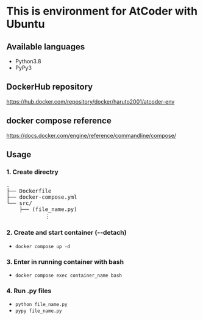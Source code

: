 # This is environment for AtCoder with Ubuntu

## Available languages

- Python3.8
- PyPy3

## DockerHub repository
https://hub.docker.com/repository/docker/haruto2001/atcoder-env

## docker compose reference
https://docs.docker.com/engine/reference/commandline/compose/

## Usage
### 1. Create directry
<pre>
.
├── Dockerfile
├── docker-compose.yml
└── src/
    ├── (file_name.py)
            ︙
</pre>

### 2. Create and start container (--detach)
- `docker compose up -d`

### 3. Enter in running container with bash
- `docker compose exec container_name bash`

### 4. Run .py files
- `python file_name.py`
- `pypy file_name.py`
